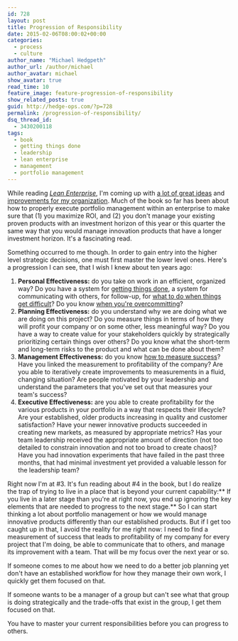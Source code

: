 ```yaml
---
id: 728
layout: post
title: Progression of Responsibility
date: 2015-02-06T08:00:02+00:00
categories:
  - process
  - culture
author_name: "Michael Hedgpeth"
author_url: /author/michael
author_avatar: michael
show_avatar: true
read_time: 10
feature_image: feature-progression-of-responsibility 
show_related_posts: true 
guid: http://hedge-ops.com/?p=728
permalink: /progression-of-responsibility/
dsq_thread_id:
  - 3430200118
tags:
  - book
  - getting things done
  - leadership
  - lean enterprise
  - management
  - portfolio management
---
```

While reading _[Lean Enterprise](http://amzn.to/1zxdulv)_, I'm coming up with [a lot of great ideas](/mission-command/) and [improvements for my organization](/the-lean-startup-cycle/). Much of the book so far has been about how to properly execute portfolio management within an enterprise to make sure that (1) you maximize ROI, and (2) you don't manage your existing proven products with an investment horizon of this year or this quarter the same way that you would manage innovation products that have a longer investment horizon. It's a fascinating read.

Something occurred to me though. In order to gain entry into the higher level strategic decisions, one must first master the lower level ones. Here's a progression I can see, that I wish I knew about ten years ago:<!--more-->

  1. **Personal Effectiveness:** do you take on work in an efficient, organized way? Do you have a system for [getting things done](/getting-things-done-action-plan/ "Getting Things Done Action Plan"), a system for communicating with others, for follow-up, for [what to do when things get difficult](/failure-the-catalyst/ "Failure the Catalyst")? Do you know [when you're overcommitting](/two-questions-about-commitments/ "Two Questions You Should Ask About Your Commitments")?
  2. **Planning Effectiveness:** do you understand why we are doing what we are doing on this project? Do you measure things in terms of how they will profit your company or on some other, less meaningful way? Do you have a way to create value for your stakeholders quickly by strategically prioritizing certain things over others? Do you know what the short-term and long-term risks to the product and what can be done about them?
  3. **Management Effectiveness:** do you know [how to measure success](/measure-for-reality/ "Measure for Reality")? Have you linked the measurement to profitability of the company? Are you able to iteratively create improvements to measurements in a fluid, changing situation? Are people motivated by your leadership and understand the parameters that you've set out that measures your team's success?
  4. **Executive Effectiveness:** are you able to create profitability for the various products in your portfolio in a way that respects their lifecycle? Are your established, older products increasing in quality and customer satisfaction? Have your newer innovative products succeeded in creating new markets, as measured by appropriate metrics? Has your team leadership received the appropriate amount of direction (not too detailed to constrain innovation and not too broad to create chaos)? Have you had innovation experiments that have failed in the past three months, that had minimal investment yet provided a valuable lesson for the leadership team?

Right now I'm at #3. It's fun reading about #4 in the book, but I do realize the trap of trying to live in a place that is beyond your current capability:** If you live in a later stage than you're at right now, you end up ignoring the key elements that are needed to progress to the next stage.** So I can start thinking a lot about portfolio management or how we would manage innovative products differently than our established products. But if I get too caught up in that, I avoid the reality for me right now: I need to find a measurement of success that leads to profitability of my company for every project that I'm doing, be able to communicate that to others, and manage its improvement with a team. That will be my focus over the next year or so.

If someone comes to me about how we need to do a better job planning yet don't have an established workflow for how they manage their own work, I quickly get them focused on that.

If someone wants to be a manager of a group but can't see what that group is doing strategically and the trade-offs that exist in the group, I get them focused on that.

You have to master your current responsibilities before you can progress to others.